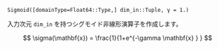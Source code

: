 `Sigmoid([domainType=Float64::Type,] dim_in::Tuple, γ = 1.)`

入力次元 `dim_in` を持つシグモイド非線形演算子を作成します。

$$
\sigma(\mathbf{x}) = \frac{1}{1+e^{-\gamma \mathbf{x} } }
$$
